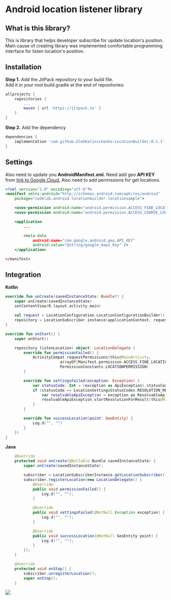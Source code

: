 # Android location listener library

## What is this library?
This is library that helps developer subscribe for update location's position. Main cause of creating library was implemented comfortable programming interface for listen location's position.

## Installation

**Step 1.** Add the JitPack repository to your build file. \
Add it in your root build.gradle at the end of repositories:

```gradle
allprojects {
    repositories {
        ...
        maven { url 'https://jitpack.io' }
    }
}
```

**Step 2.** Add the dependency

```gradle
dependencies {
    implementation 'com.github.GlebKalinichenko:LocationBuilder:0.1.1'
}
```

## Settings

Also need to update you **AndroidManifest.xml**. Need add geo **API KEY** from  [link to Google Cloud.](https://console.cloud.google.com/google/maps-apis) Also need to add permissions for get locations.

```xml
<?xml version="1.0" encoding="utf-8"?>
<manifest xmlns:android="http://schemas.android.com/apk/res/android"
    package="codelab.android.locationbuilder.locationsample">

    <uses-permission android:name="android.permission.ACCESS_FINE_LOCATION" />
    <uses-permission android:name="android.permission.ACCESS_COARSE_LOCATION" />

    <application
        ...

        <meta-data
            android:name="com.google.android.geo.API_KEY"
            android:value="@string/google_maps_key" />
    </application>

</manifest>
```

## Integration 

**Kotlin**
```kotlin
override fun onCreate(savedInstanceState: Bundle?) {
    super.onCreate(savedInstanceState)
    setContentView(R.layout.activity_main)
    
    val request = LocationConfiguration.LocationConfigurationBuilder().interval(1000).fastestInteval(1000).numUpdates(10).build()
    repository = LocationSubscriber.instance(applicationContext, request)
}

override fun onStart() {
    super.onStart()

    repository.listenLocation( object: LocationDelegate {
        override fun permissionFailed() {
            ActivityCompat.requestPermissions(this@MainActivity,
                        arrayOf(Manifest.permission.ACCESS_FINE_LOCATION, Manifest.permission.ACCESS_COARSE_LOCATION),
                        PermissionConstants.LOCATIONPERMISSION)
        }

        override fun settingsFailed(exception: Exception) {
            var statusCode: Int = (exception as ApiException).statusCode
            if (statusCode == LocationSettingsStatusCodes.RESOLUTION_REQUIRED) {
                var resolvableApiException = exception as ResolvableApiException;
                resolvableApiException.startResolutionForResult(this@MainActivity, PermissionConstants.LOCATIONSETTINGS);
            }
        }

        override fun successLocation(point: GeoEntity) {
            Log.d("", "")
        }
    })
}


```

**Java**

```Java
    @Override
    protected void onCreate(@Nullable Bundle savedInstanceState) {
        super.onCreate(savedInstanceState);

        subscriber = LocationSubscriberInstance.getLocationSubscriber().instance(getApplicationContext(), request);
        subscriber.registerLocation(new LocationDelegate() {
            @Override
            public void permissionFailed() {
                Log.d("", "");
            }

            @Override
            public void settingsFailed(@NotNull Exception exception) {
                Log.d("", "");
            }

            @Override
            public void successLocation(@NotNull GeoEntity point) {
                Log.d("", "");
            }
        });
    }

    @Override
    protected void onStop() {
        subscriber.unregisterLocation();
        super.onStop();
    }

```

[![](https://jitpack.io/v/GlebKalinichenko/loca.svg)](https://jitpack.io/#GlebKalinichenko/loca)


